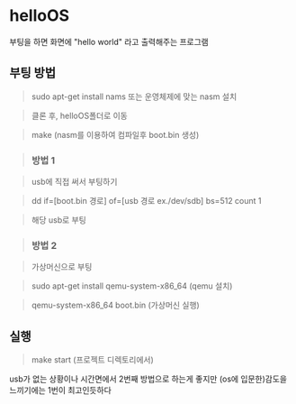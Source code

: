 # helloOS
부팅을 하면 화면에 "hello world" 라고 출력해주는 프로그램



## 부팅 방법

> sudo apt-get install nams 또는 운영체제에 맞는 nasm 설치

> 클론 후, helloOS폴더로 이동

> make (nasm를 이용하여 컴파일후 boot.bin 생성)



> ### 방법 1

> usb에 직접 써서 부팅하기

> dd if=[boot.bin 경로] of=[usb 경로 ex./dev/sdb] bs=512 count 1

> 해당 usb로 부팅



> ### 방법 2

> 가상머신으로 부팅

> sudo apt-get install qemu-system-x86_64 (qemu 설치)

> qemu-system-x86_64 boot.bin (가상머신 실행)



## 실행
>make start (프로젝트 디렉토리에서)

usb가 없는 상황이나 시간면에서 2번째 방법으로 하는게 좋지만 (os에 입문한)감도을 느끼기에는 1번이 최고인듯하다
